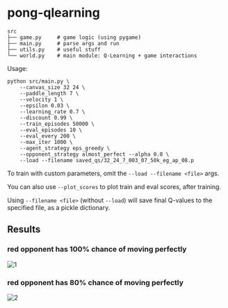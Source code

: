 # pong-qlearning

```
src
├── game.py     # game logic (using pygame)
├── main.py     # parse args and run
├── utils.py    # useful stuff
└── world.py    # main module: Q-Learning + game interactions
```

Usage:

```
python src/main.py \
	--canvas_size 32 24 \
	--paddle_length 7 \
	--velocity 1 \
	--epsilon 0.03 \
	--learning_rate 0.7 \
	--discount 0.99 \
	--train_episodes 50000 \
	--eval_episodes 10 \
	--eval_every 200 \
	--max_iter 1000 \
	--agent_strategy eps_greedy \
	--opponent_strategy almost_perfect --alpha 0.8 \
	--load --filename saved_qs/32_24_7_003_07_50k_eg_ap_08.p
```

To train with custom parameters, omit the `--load --filename <file>` args.

You can also use `--plot_scores` to plot train and eval scores, after training.

Using `--filename <file>` (without `--load`) will save final Q-values to the specified file,
as a pickle dictionary.

## Results

### red opponent has 100% chance of moving perfectly
![1](https://i.imgur.com/zI52aqp.gif)

### red opponent has 80% chance of moving perfectly
![2](https://i.imgur.com/PwuOn7x.gif)
